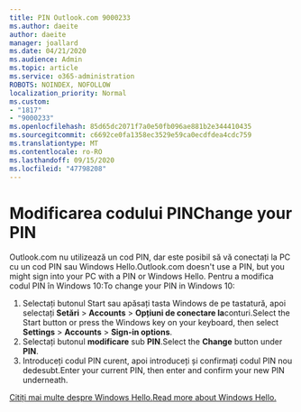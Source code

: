 ```yaml
---
title: PIN Outlook.com 9000233
ms.author: daeite
author: daeite
manager: joallard
ms.date: 04/21/2020
ms.audience: Admin
ms.topic: article
ms.service: o365-administration
ROBOTS: NOINDEX, NOFOLLOW
localization_priority: Normal
ms.custom:
- "1817"
- "9000233"
ms.openlocfilehash: 85d65dc2071f7a0e50fb096ae881b2e344410435
ms.sourcegitcommit: c6692ce0fa1358ec3529e59ca0ecdfdea4cdc759
ms.translationtype: MT
ms.contentlocale: ro-RO
ms.lasthandoff: 09/15/2020
ms.locfileid: "47798208"
---
```

# <a name="change-your-pin"></a><span data-ttu-id="d7627-102">Modificarea codului PIN</span><span class="sxs-lookup"><span data-stu-id="d7627-102">Change your PIN</span></span>

<span data-ttu-id="d7627-103">Outlook.com nu utilizează un cod PIN, dar este posibil să vă conectați la PC cu un cod PIN sau Windows Hello.</span><span class="sxs-lookup"><span data-stu-id="d7627-103">Outlook.com doesn't use a PIN, but you might sign into your PC with a PIN or Windows Hello.</span></span> <span data-ttu-id="d7627-104">Pentru a modifica codul PIN în Windows 10:</span><span class="sxs-lookup"><span data-stu-id="d7627-104">To change your PIN in Windows 10:</span></span>

1. <span data-ttu-id="d7627-105">Selectați butonul Start sau apăsați tasta Windows de pe tastatură, apoi selectați **Setări**  >  **Accounts**  >  **Opțiuni de conectare la**conturi.</span><span class="sxs-lookup"><span data-stu-id="d7627-105">Select the Start button or press the Windows key on your keyboard, then select **Settings** > **Accounts** > **Sign-in options**.</span></span>
2. <span data-ttu-id="d7627-106">Selectați butonul **modificare** sub **PIN**.</span><span class="sxs-lookup"><span data-stu-id="d7627-106">Select the **Change** button under **PIN**.</span></span>
3. <span data-ttu-id="d7627-107">Introduceți codul PIN curent, apoi introduceți și confirmați codul PIN nou dedesubt.</span><span class="sxs-lookup"><span data-stu-id="d7627-107">Enter your current PIN, then enter and confirm your new PIN underneath.</span></span>

[<span data-ttu-id="d7627-108">Citiți mai multe despre Windows Hello.</span><span class="sxs-lookup"><span data-stu-id="d7627-108">Read more about Windows Hello.</span></span>](https://support.microsoft.com/help/17215/)